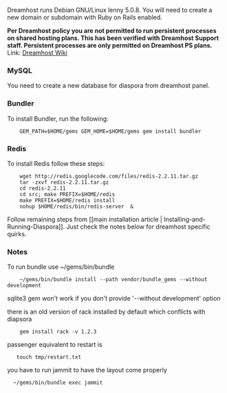 Dreamhost runs Debian GNU/Linux lenny 5.0.8. You will need to create a new domain or subdomain with Ruby on Rails enabled.

**Per Dreamhost policy you are not permitted to run persistent processes on shared hosting plans.  This has been verified with Dreamhost Support staff.  Persistent processes are only permitted on Dreamhost PS plans.**
Link: [Dreamhost Wiki](http://wiki.dreamhost.com/Cron_Jobs_%26_Persistent_Processes#What_is_your_persistent_.28background.29_process_policy.3F)

### MySQL

You need to create a new database for diaspora from dreamhost panel.

### Bundler

To install Bundler, run the following:

        GEM_PATH=$HOME/gems GEM_HOME=$HOME/gems gem install bundler 

### Redis 

To install Redis follow these steps:

        wget http://redis.googlecode.com/files/redis-2.2.11.tar.gz
        tar -zxvf redis-2.2.11.tar.gz
        cd redis-2.2.11
        cd src; make PREFIX=$HOME/redis
        make PREFIX=$HOME/redis install
        nohup $HOME/redis/bin/redis-server  &

Follow remaining steps from [[main installation article | Installing-and-Running-Diaspora]]. Just check the notes below for dreamhost specific quirks.

### Notes

To run bundle use ~/gems/bin/bundle
    
        ~/gems/bin/bundle install --path vendor/bundle_gems --without development 

sqlite3 gem won't work if you don't provide '--without development' option

there is an old version of rack installed by default which conflicts with diapsora

        gem install rack -v 1.2.3

passenger equivalent to restart is

       touch tmp/restart.txt

you have to run jammit to have the layout come properly

      ~/gems/bin/bundle exec jammit